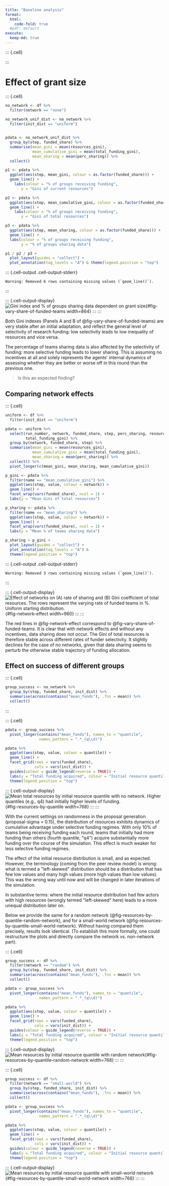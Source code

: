 ```yaml
---
title: "Baseline analysis"
format: 
  html:
    code-fold: true
  #pdf: default
execute:
  keep-md: true
---
```



::: {.cell}

:::


# Effect of grant size


::: {.cell}

```{.r .cell-code}
no_network <- df %>% 
  filter(network == "none")
  
no_network_unif_dist <- no_network %>% 
  filter(init_dist == "uniform")


pdata <- no_network_unif_dist %>% 
  group_by(step, funded_share) %>% 
  summarise(mean_gini = mean(resources_gini),
            mean_cumulative_gini = mean(total_funding_gini),
            mean_sharing = mean(perc_sharing)) %>% 
  collect()

p1 <- pdata %>%  
  ggplot(aes(step, mean_gini, colour = as.factor(funded_share))) +
  geom_line() +
    labs(colour = "% of groups receiving funding",
       y = "Gini of current resources")

p2 <- pdata %>%  
  ggplot(aes(step, mean_cumulative_gini, colour = as.factor(funded_share))) +
  geom_line() +
    labs(colour = "% of groups receiving funding",
       y = "Gini of total resources")

p3 <- pdata %>%  
  ggplot(aes(step, mean_sharing, colour = as.factor(funded_share))) +
  geom_line() +
  labs(colour = "% of groups receiving funding",
       y = "% of groups sharing data") 

p1 / p2 / p3 +
  plot_layout(guides = "collect") +
  plot_annotation(tag_levels = "A") & theme(legend.position = "top")
```

::: {.cell-output .cell-output-stderr}
```
Warning: Removed 6 rows containing missing values (`geom_line()`).
```
:::

::: {.cell-output-display}
![Gini index and % of groups sharing data dependent on grant size](01-analyse-baseline_files/figure-html/fig-vary-share-of-funded-teams-1.png){#fig-vary-share-of-funded-teams width=864}
:::
:::


Both Gini indexes (Panels A and B of @fig-vary-share-of-funded-teams) are very
stable after an initial adaptation, and reflect the general level of selectivity
of research funding: low selectivity leads to low inequality of resources and
vice versa.

The percentage of teams sharing data is also affected by the selectivity of
funding: more selective funding leads to lower sharing. This is assuming no
incentives at all and solely represents the agents' internal dynamics of
assessing whether they are better or worse off in this round than the previous
one.

> Is this an expected finding?


## Comparing network effects


::: {.cell}

```{.r .cell-code}
uniform <- df %>% 
  filter(init_dist == "uniform")

pdata <- uniform %>% 
  select(run_number, network, funded_share, step, perc_sharing, resources_gini,
         total_funding_gini) %>% 
  group_by(network, funded_share, step) %>% 
  summarise(mean_gini = mean(resources_gini),
            mean_cumulative_gini = mean(total_funding_gini),
            mean_sharing = mean(perc_sharing)) %>% 
  collect() %>% 
  pivot_longer(c(mean_gini, mean_sharing, mean_cumulative_gini))

p_gini <- pdata %>% 
  filter(name == "mean_cumulative_gini") %>% 
  ggplot(aes(step, value, colour = network)) +
  geom_line() +
  facet_wrap(vars(funded_share), ncol = 1) +
  labs(y = "Mean Gini of total resources")

p_sharing <- pdata %>% 
  filter(name == "mean_sharing") %>% 
  ggplot(aes(step, value, colour = network)) +
  geom_line() +
  facet_wrap(vars(funded_share), ncol = 1) +
  labs(y = "Mean % of teams sharing data")

p_sharing + p_gini +
  plot_layout(guides = "collect") +
  plot_annotation(tag_levels = "A") &
  theme(legend.position = "top")
```

::: {.cell-output .cell-output-stderr}
```
Warning: Removed 3 rows containing missing values (`geom_line()`).
```
:::

::: {.cell-output-display}
![Effect of networks on (A) rate of sharing and (B) Gini coefficient of total resources. The rows represent the varying rate of funded teams in %. Uniform starting distribution.](01-analyse-baseline_files/figure-html/fig-network-effect-1.png){#fig-network-effect width=960}
:::
:::


The red lines in @fig-network-effect correspond to @fig-vary-share-of-funded-teams.
It is clear that with network effects and without any incentives, data sharing
does not occur. The Gini of total resources is therefore stable across different
rates of funder selectivity. It slightly declines for the case of no networks, 
given that data sharing seems to perturb the otherwise stable trajectory of 
funding allocation.

## Effect on success of different groups


::: {.cell}

```{.r .cell-code}
group_success <- no_network %>% 
  group_by(step, funded_share, init_dist) %>% 
  summarise(across(contains("mean_funds"), .fns = mean)) %>% 
  collect()
```
:::

::: {.cell}

```{.r .cell-code}
pdata <- group_success %>% 
  pivot_longer(contains("mean_funds"), names_to = "quantile",
               names_pattern = ".*_(q\\d)")

pdata %>% 
  ggplot(aes(step, value, colour = quantile)) +
  geom_line() +
  facet_grid(rows = vars(funded_share),
             cols = vars(init_dist)) +
  guides(colour = guide_legend(reverse = TRUE)) +
  labs(y = "Total funding acquired", colour = "Initial resource quantile") +
  theme(legend.position = "top")
```

::: {.cell-output-display}
![Mean total resources by initial resource quantile with no network. Higher quantiles (e.g., q4) had initially higher levels of funding.](01-analyse-baseline_files/figure-html/fig-resources-by-quantile-1.png){#fig-resources-by-quantile width=768}
:::
:::

With the current settings on randomness in the proposal generation
(proposal-sigma = 0.15), the distribution of resources exhibits dynamics of 
cumulative advantage under selective funding regimes. With only 10% of teams
being receiving funding each round, teams that initially had more funding than
others (fourth quantile, "q4") acquire substantially more funding over the
course of the simulation. This effect is much weaker for less selective funding
regimes.

The effect of the initial resource distribution is small, and as expected. 
However, the terminology (coming from the peer review model) is wrong: what is
termed a "left-skewed" distribution should be a distribution that has few low
values and many high values (more high values than low values). This was the 
wrong way until now and will be changed in later iterations of the simulation.

In substantive terms: where the initial resource distribution had few actors
with high resources (wrongly termed "left-skewed" here) leads to a more unequal
distribution later on.


Below we provide the same for a random
network (@fig-resources-by-quantile-random-network), and for a small-world
network (@fig-resources-by-quantile-small-world-network). Without having 
compared them precisely, results look identical. (To establish this more 
formally, one could restructure the plots and directly compare the network vs.
non-network part).


::: {.cell}

```{.r .cell-code}
group_success <- df %>% 
  filter(network == "random") %>% 
  group_by(step, funded_share, init_dist) %>% 
  summarise(across(contains("mean_funds"), .fns = mean)) %>% 
  collect()

pdata <- group_success %>% 
  pivot_longer(contains("mean_funds"), names_to = "quantile",
               names_pattern = ".*_(q\\d)")

pdata %>% 
  ggplot(aes(step, value, colour = quantile)) +
  geom_line() +
  facet_grid(rows = vars(funded_share),
             cols = vars(init_dist)) +
  guides(colour = guide_legend(reverse = TRUE)) +
  labs(y = "Total funding acquired", colour = "Initial resource quantile") +
  theme(legend.position = "top")
```

::: {.cell-output-display}
![Mean resources by initial resource quantile with random network](01-analyse-baseline_files/figure-html/fig-resources-by-quantile-random-network-1.png){#fig-resources-by-quantile-random-network width=768}
:::
:::

::: {.cell}

```{.r .cell-code}
group_success <- df %>% 
  filter(network == "small-world") %>% 
  group_by(step, funded_share, init_dist) %>% 
  summarise(across(contains("mean_funds"), .fns = mean)) %>% 
  collect()

pdata <- group_success %>% 
  pivot_longer(contains("mean_funds"), names_to = "quantile",
               names_pattern = ".*_(q\\d)")

pdata %>% 
  ggplot(aes(step, value, colour = quantile)) +
  geom_line() +
  facet_grid(rows = vars(funded_share),
             cols = vars(init_dist)) +
  guides(colour = guide_legend(reverse = TRUE)) +
  labs(y = "Total funding acquired", colour = "Initial resource quantile") +
  theme(legend.position = "top")
```

::: {.cell-output-display}
![Mean resources by initial resource quantile with small-world network](01-analyse-baseline_files/figure-html/fig-resources-by-quantile-small-world-network-1.png){#fig-resources-by-quantile-small-world-network width=768}
:::
:::
